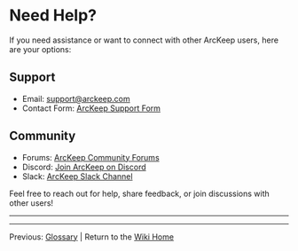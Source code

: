 # Need Help?

If you need assistance or want to connect with other ArcKeep users, here are your options:

## Support
- Email: support@arckeep.com
- Contact Form: [ArcKeep Support Form](https://arckeep.com/support)

## Community
- Forums: [ArcKeep Community Forums](https://community.arckeep.com)
- Discord: [Join ArcKeep on Discord](https://discord.gg/arckeep)
- Slack: [ArcKeep Slack Channel](https://arckeep.slack.com)

Feel free to reach out for help, share feedback, or join discussions with other users!

---

---
Previous: [Glossary](../../arckeep.app.docs/Glossary.md) | Return to the [Wiki Home](../../arckeep.app.docs/README.md)
